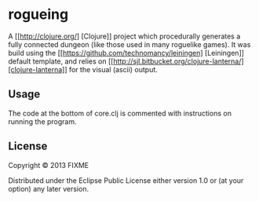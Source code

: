 # rogueing

A [[http://clojure.org/] [Clojure]] project which procedurally generates a
fully connected dungeon (like those used in many roguelike games).
It was build using the [[https://github.com/technomancy/leiningen] [Leiningen]]
default template, and relies on [[http://sjl.bitbucket.org/clojure-lanterna/][clojure-lanterna]] for the visual (ascii) output.

## Usage

The code at the bottom of core.clj is commented with instructions on running the
program.

## License

Copyright © 2013 FIXME

Distributed under the Eclipse Public License either version 1.0 or (at
your option) any later version.
